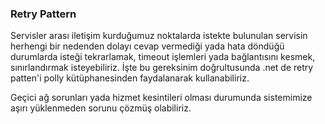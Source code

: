 ﻿### Retry Pattern

Servisler arası iletişim kurduğumuz noktalarda istekte bulunulan servisin herhengi bir nedenden dolayı cevap vermediği yada hata döndüğü
durumlarda isteği tekrarlamak, timeout işlemleri yada bağlantısını kesmek, sınırlandırmak isteyebiliriz. İşte bu gereksinim doğrultusunda
.net de retry patten'i polly kütüphanesinden faydalanarak kullanabiliriz.

Geçici ağ sorunları yada hizmet kesintileri olması durumunda sistemimize aşırı yüklenmeden sorunu çözmüş olabiliriz. 


